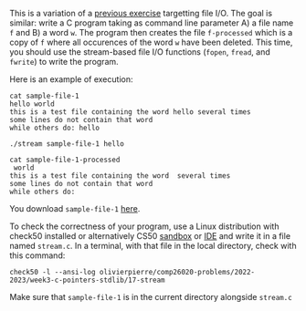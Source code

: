 This is a variation of a [previous exercise](../08-file) targetting file I/O.
The goal is similar: write a C program taking as command line parameter A) a
file name `f` and B) a word `w`. The program then creates the file
`f-processed` which is a copy of `f` where all occurences of the word `w` have
been deleted. This time, you should use the stream-based file I/O functions
(`fopen`, `fread`, and `fwrite`) to write the program. 

Here is an example of execution:

```shell
cat sample-file-1
hello world
this is a test file containing the word hello several times
some lines do not contain that word
while others do: hello

./stream sample-file-1 hello

cat sample-file-1-processed
 world
this is a test file containing the word  several times
some lines do not contain that word
while others do: 
```

You download `sample-file-1` [here](sample-file-1).

To check the correctness of your program, use a Linux distribution with
check50 installed or alternatively CS50 [sandbox](https://sandbox.cs50.io/) or
[IDE](https://code.cs50.io/) and write it in a file named `stream.c`. In a terminal,
with that file in the local directory, check with this command:
```shell
check50 -l --ansi-log olivierpierre/comp26020-problems/2022-2023/week3-c-pointers-stdlib/17-stream
```
Make sure that `sample-file-1` is in the current directory alongside `stream.c`

